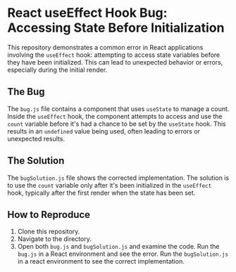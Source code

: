 # React useEffect Hook Bug: Accessing State Before Initialization

This repository demonstrates a common error in React applications involving the `useEffect` hook: attempting to access state variables before they have been initialized.  This can lead to unexpected behavior or errors, especially during the initial render.

## The Bug

The `bug.js` file contains a component that uses `useState` to manage a count.  Inside the `useEffect` hook, the component attempts to access and use the `count` variable before it's had a chance to be set by the `useState` hook.  This results in an `undefined` value being used, often leading to errors or unexpected results.

## The Solution

The `bugSolution.js` file shows the corrected implementation.  The solution is to use the `count` variable only after it's been initialized in the `useEffect` hook, typically after the first render when the state has been set.

## How to Reproduce

1. Clone this repository.
2. Navigate to the directory.
3. Open both `bug.js` and `bugSolution.js` and examine the code.  Run the `bug.js` in a React environment and see the error. Run the `bugSolution.js` in a react environment to see the correct implementation.
